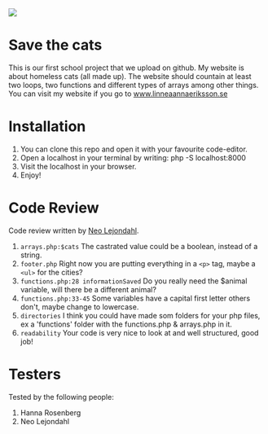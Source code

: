 <img src="https://media.giphy.com/media/MDJ9IbxxvDUQM/giphy.gif">

# Save the cats

This is our first school project that we upload on github. My website is about homeless cats (all made up). The website should countain at least two loops, two functions and different types of arrays among other things. You can visit my website if you go to www.linneaannaeriksson.se

# Installation

1. You can clone this repo and open it with your favourite code-editor.
2. Open a localhost in your terminal by writing: php -S localhost:8000
3. Visit the localhost in your browser.
4. Enjoy!

# Code Review

Code review written by [Neo Lejondahl](https://github.com/NeoIsRecursive).

1. `arrays.php:$cats` The castrated value could be a boolean, instead of a string.
2. `footer.php` Right now you are putting everything in a `<p>` tag, maybe a `<ul>` for the cities?
3. `functions.php:28 informationSaved` Do you really need the $animal variable, will there be a different animal?
4. `functions.php:33-45` Some variables have a capital first letter others don't, maybe change to lowercase.
5. `directories` I think you could have made som folders for your php files, ex a 'functions' folder with the functions.php & arrays.php in it.
6. `readability` Your code is very nice to look at and well structured, good job!

# Testers

Tested by the following people:

1.  Hanna Rosenberg
2.  Neo Lejondahl
